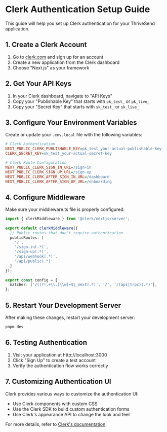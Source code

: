 # Clerk Authentication Setup Guide

This guide will help you set up Clerk authentication for your ThriveSend application.

## 1. Create a Clerk Account

1. Go to [clerk.com](https://clerk.com/) and sign up for an account
2. Create a new application from the Clerk dashboard
3. Choose "Next.js" as your framework

## 2. Get Your API Keys

1. In your Clerk dashboard, navigate to "API Keys"
2. Copy your "Publishable Key" that starts with `pk_test_` or `pk_live_`
3. Copy your "Secret Key" that starts with `sk_test_` or `sk_live_`

## 3. Configure Your Environment Variables

Create or update your `.env.local` file with the following variables:

```ini
# Clerk Authentication
NEXT_PUBLIC_CLERK_PUBLISHABLE_KEY=pk_test_your-actual-publishable-key
CLERK_SECRET_KEY=sk_test_your-actual-secret-key

# Clerk Route Configuration
NEXT_PUBLIC_CLERK_SIGN_IN_URL=/sign-in
NEXT_PUBLIC_CLERK_SIGN_UP_URL=/sign-up
NEXT_PUBLIC_CLERK_AFTER_SIGN_IN_URL=/dashboard
NEXT_PUBLIC_CLERK_AFTER_SIGN_UP_URL=/onboarding
```

## 4. Configure Middleware

Make sure your middleware.ts file is properly configured:

```typescript
import { clerkMiddleware } from '@clerk/nextjs/server';
 
export default clerkMiddleware({
  // Public routes that don't require authentication
  publicRoutes: [
    '/',
    '/sign-in(.*)',
    '/sign-up(.*)',
    '/api/webhook(.*)',
    '/api/public(.*)'
  ]
});
 
export const config = {
  matcher: ['/((?!.+\\.[\\w]+$|_next).*)', '/', '/(api|trpc)(.*)'],
};
```

## 5. Restart Your Development Server

After making these changes, restart your development server:

```bash
pnpm dev
```

## 6. Testing Authentication

1. Visit your application at http://localhost:3000
2. Click "Sign Up" to create a test account
3. Verify the authentication flow works correctly

## 7. Customizing Authentication UI

Clerk provides various ways to customize the authentication UI:

- Use Clerk components with custom CSS
- Use the Clerk SDK to build custom authentication forms
- Use Clerk's appearance API to change the look and feel

For more details, refer to [Clerk's documentation](https://clerk.com/docs).